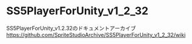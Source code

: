 # SS5PlayerForUnity_v1_2_32
SS5PlayerForUnity_v1.2.32のドキュメントアーカイブ  
https://github.com/SpriteStudioArchive/SS5PlayerForUnity_v1_2_32/wiki  

